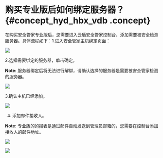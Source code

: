 # 购买专业版后如何绑定服务器？ {#concept_hyd_hbx_vdb .concept}

在购买安全管家专业版后，您需要进入云盾安全管家控制台，添加需要被安全检测服务器。具体流程如下：1.进入安全管家主机绑定页面：

![](http://static-aliyun-doc.oss-cn-hangzhou.aliyuncs.com/assets/img/12675/2728_zh-CN.png)

2.选择需要绑定的服务器，单击确定。

**Note:** 服务器绑定后将无法进行解绑，请确认选择的服务器是需要被安全管家检测的服务器。

![](http://static-aliyun-doc.oss-cn-hangzhou.aliyuncs.com/assets/img/12675/2729_zh-CN.png)

3.确认主机已经添加。

![](http://static-aliyun-doc.oss-cn-hangzhou.aliyuncs.com/assets/img/12675/2730_zh-CN.png)

4. 添加邮件接收人。

**Note:** 专业版的的报表是通过邮件自动发送到管理员邮箱的，您需要在控制台添加接收人的邮件地址。

![](http://static-aliyun-doc.oss-cn-hangzhou.aliyuncs.com/assets/img/12675/2731_zh-CN.png)

![](http://static-aliyun-doc.oss-cn-hangzhou.aliyuncs.com/assets/img/12675/2732_zh-CN.png)

